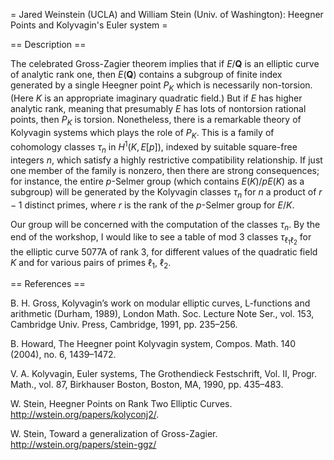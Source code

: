 = Jared Weinstein (UCLA) and William Stein (Univ. of Washington): Heegner Points and Kolyvagin's Euler system =

== Description ==

The celebrated Gross-Zagier theorem implies that if $E/\mathbf{Q}$ is
an elliptic curve of analytic rank one, then $E(\mathbf{Q})$ contains a
subgroup of finite index generated by a single Heegner point $P_K$
which is necessarily non-torsion.   (Here $K$ is an appropriate
imaginary quadratic field.)  But if $E$ has higher analytic rank,
meaning that presumably $E$ has lots of nontorsion rational points,
then $P_K$ is torsion.  Nonetheless, there is a remarkable theory of
Kolyvagin systems which plays the role of $P_K$.  This is a family of
cohomology classes $\tau_n$ in $H^1(K,E[p])$, indexed by suitable
square-free integers $n$, which satisfy a highly restrictive
compatibility relationship.   If just one member of the family is
nonzero, then there are strong consequences;  for instance, the entire
$p$-Selmer group (which contains $E(K)/pE(K)$ as a subgroup) will be
generated by the Kolyvagin classes $\tau_n$ for $n$ a product of $r-1$
distinct primes, where $r$ is the rank of the $p$-Selmer group for
$E/K$.

Our group will be concerned with the computation of the classes
$\tau_n$.   By the end of the workshop, I would like to see a table of
mod 3 classes $\tau_{\ell_1 \ell_2}$ for the elliptic curve 5077A of
rank 3, for different values of the quadratic field $K$ and for
various pairs of primes $\ell_1$, $\ell_2$.

== References ==

B. H. Gross, Kolyvagin’s work on modular elliptic curves, L-functions
and arithmetic (Durham, 1989), London Math. Soc. Lecture Note Ser.,
vol. 153, Cambridge Univ. Press, Cambridge, 1991, pp. 235–256.

B. Howard, The Heegner point Kolyvagin system, Compos. Math. 140
(2004), no. 6, 1439–1472.

V. A. Kolyvagin, Euler systems, The Grothendieck Festschrift, Vol. II,
Progr. Math., vol. 87, Birkhauser Boston, Boston, MA, 1990, pp.
435–483.

W. Stein,  Heegner Points on Rank Two Elliptic Curves.
http://wstein.org/papers/kolyconj2/.

W. Stein, Toward a generalization of Gross-Zagier.  http://wstein.org/papers/stein-ggz/
